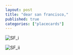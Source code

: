 ```yaml
---
layout: post
title: "dear san francisco,"
published: true
categories: ["placecards"]
---
```

![SF_i]({{site.baseurl}}/images/sf_i.jpg)



![SF_ii]({{site.baseurl}}/images/sf_i.jpg)

